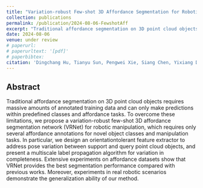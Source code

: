 ```yaml
---
title: "Variation-robust Few-shot 3D Affordance Segmentation for Robotic Manipulation"
collection: publications
permalink: /publication/2024-08-06-FewshotAff
excerpt: "Traditional affordance segmentation on 3D point cloud objects requires massive amounts of annotated training data and can only make predictions within predefined classes and affordance tasks. ..."
date: 2024-08-06
venue: under review
# paperurl: 
# paperurltext: '[pdf]'
# paperbibtex: 
citation: 'Dingchang Hu, Tianyu Sun, Pengwei Xie, Siang Chen, Yixiang Dai, Huazhong Yang, Guijin Wang. (2024). Variation-robust Few-shot 3D Affordance Segmentation for Robotic Manipulation.'
---
```

## Abstract

Traditional affordance segmentation on 3D point cloud objects requires massive amounts of annotated training data and can only make predictions within predefined classes and affordance tasks. To overcome these limitations, we propose a variation-robust few-shot 3D affordance segmentation network (VRNet) for robotic manipulation, which requires only several affordance annotations for novel object classes and manipulation tasks. In particular, we design an orientationtolerant feature extractor to address pose variation between support and query point cloud objects, and present a multiscale label propagation algorithm for variation in completeness. Extensive experiments on affordance datasets show that VRNet provides the best segmentation performance compared with previous works. Moreover, experiments in real robotic scenarios demonstrate the generalization ability of our method.